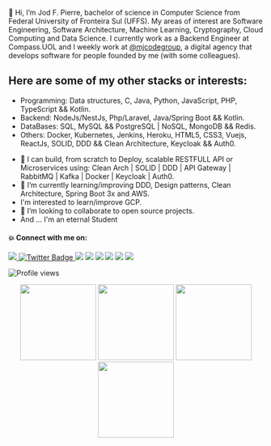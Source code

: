  👋 Hi, I’m Jod F. Pierre, bachelor of science in Computer Science from Federal University of Fronteira Sul (UFFS).
My areas of interest are Software Engineering, Software Architecture, Machine Learning, Cryptography, Cloud Computing and Data Science.
I currently work as a Backend Engineer at Compass.UOL and I weekly work at [@mjcodegroup](https://github.com/mjcodegroup), a digital agency that develops software for people founded by me (with some colleagues). 



## Here are some of my other stacks or interests:

* Programming: Data structures, C, Java, Python, JavaScript, PHP, TypeScript && Kotlin.
* Backend: NodeJs/NestJs, Php/Laravel, Java/Spring Boot && Kotlin.
* DataBases: SQL, MySQL && PostgreSQL | NoSQL, MongoDB && Redis.
* Others: Docker, Kubernetes, Jenkins, Heroku, HTML5, CSS3, Vuejs, ReactJs, SOLID, DDD && Clean Architecture, Keycloak && Auth0.

- 👀 I can build, from scratch to Deploy, scalable RESTFULL API or Microservices using: Clean Arch | SOLID | DDD | API Gateway | RabbitMQ | Kafka | Docker | Keycloak | Auth0.
- 🌱 I’m currently learning/improving DDD, Design patterns, Clean Architecture, Spring Boot 3x and AWS.
-  I'm interested to learn/improve GCP.
- 💞️ I’m looking to collaborate to open source projects.
- And ... I'm an eternal Student

#### 💥 Connect with me on:

<div>
   <a href="https://www.linkedin.com/in/jodfedlet" target="_blank">
      <img src="https://img.shields.io/badge/LinkedIn-0077B5?style=for-the-badge&logo=linkedin&logoColor=white" target="_blank">
   </a>
  <a href="https://twitter.com/jod_fedlet" target="_blank">
    <img src="https://img.shields.io/badge/Twitter-blue?style=for-the-badge&logo=twitter&logoColor=white" alt="Twitter Badge"/>
  </a>
  <a href = "mailto:fedletpierre15@gmail.com"><img src="https://img.shields.io/badge/Gmail-D14836?style=for-the-badge&logo=gmail&logoColor=white" target="_blank"></a>
  <a href="#"><img src="https://img.shields.io/badge/Discord-7289DA?style=for-the-badge&logo=discord&logoColor=white"></a>
  <a href="https://www.instagram.com/jodlereveur/?hl=fr/" target="_blank"><img src="https://img.shields.io/badge/Facebook-1877F2?style=for-the-badge&logo=facebook&logoColor=white"></a>
 <a href="https://www.facebook.com/JodFedlet" target="_blank"><img src="https://img.shields.io/badge/Instagram-E4405F?style=for-the-badge&logo=instagram&logoColor=white"></a>
 <a href="https://t.me/jodpierre" target="_blank"><img src="https://img.shields.io/badge/Telegram-2CA5E0?style=for-the-badge&logo=telegram&logoColor=white"></a>
  <a href="https://dev.to/jodfedlet" target="_blank"><img src="https://img.shields.io/badge/website-000000?style=for-the-badge&logo=About.me&logoColor=white"></a>

 <p align="left"> <img src="https://komarev.com/ghpvc/?username=jodfedlet&color=blueviolet" alt="Profile views" /> </p>
</div>

<div align="center">
<img height="150em" src="https://github-profile-summary-cards.vercel.app/api/cards/profile-details?username=jodfedlet&theme=tokyonight"/> 
<img height="150em" src="https://github-readme-stats.vercel.app/api?username=jodfedlet&show_icons=true&theme=tokyonight&include_all_commits=true&count_private=false&hide_border=true"/> <img height="150em" src="https://github-readme-stats.vercel.app/api/top-langs/?username=jodfedlet&layout=compact&langs_count=7&theme=tokyonight&hide_border=true"/> <img height="150em" src="https://github-readme-streak-stats.herokuapp.com/?user=jodfedlet&theme=tokyonight&hide_border=true"/>

</div>

<!---
jodfedlet/jodfedlet is a ✨ special ✨ repository because its `README.md` (this file) appears on your GitHub profile.
You can click the Preview link to take a look at your changes.
--->
